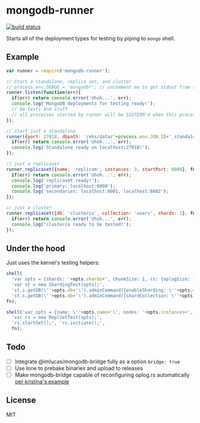 # mongodb-runner

[![build status](https://secure.travis-ci.org/imlucas/mongodb-runner.png)](http://travis-ci.org/imlucas/mongodb-runner)

Starts all of the deployment types for testing by piping to `mongo` shell. 


## Example

```javascript
var runner = require('mongodb-runner');

// Start a standalone, replica set, and cluster
// process.env.DEBUG = 'mongodb*'; // uncomment me to get stdout from shell commands
runner.listen(function(err){
  if(err) return console.error('Uhoh...', err);
  console.log('MongoDB deployments for testing ready!');
  // do tests and stuff
  // all processes started by runner will be SIGTERM'd when this process exits.
});

// start just a standalone
runner({port: 27018, dbpath: '/ebs/data/'+process.env.JOB_ID+'_standalone'}, function(err){
  if(err) return console.error('Uhoh...', err);
  console.log('Standalone ready on localhost:27018!');
});

// just a replicaset
runner.replicaset({name: 'replicom', instances: 3, startPort: 6000}, function(err){
  if(err) return console.error('Uhoh...', err);
  console.log('replicaset ready!');
  console.log('primary: localhost:6000');
  console.log('secondaries: localhost:6001, localhost:6002');
});

// just a cluster
runner.replicaset({db: 'clusterco', collection: 'users', shards: 2}, function(err){
  if(err) return console.error('Uhoh...', err);
  console.log('clusterco ready to be tested!');
});
```

## Under the hood

Just uses the kernel's testing helpers:


```javascript
shell(
  'var opts = {shards: '+opts.shards+', chunkSize: 1, rs: {oplogSize: 10}, name: \''+opts.db+'\'};',
  'var st = new ShardingTest(opts);',
  'st.s.getDB(\''+opts.db+'\').adminCommand({enableSharding: \''+opts.db+'\'});',
  'st.s.getDB(\''+opts.db+'\').adminCommand({shardCollection: \''+opts.ns+'\', key: {_id: 1 }});',
fn);
```

```javascript
shell('var opts = {name: \''+opts.name+'\', nodes: '+opts.instances+', useHostName: false, startPort: '+opts.startPort+'};',
  'var rs = new ReplSetTest(opts);',
  'rs.startSet();', 'rs.initiate();',
  fn);
```

## Todo

- [ ] Integrate @imlucas/mongodb-bridge fully as a option `bridge: true`
- [ ] Use lone to prebake binaries and upload to releases
- [ ] Make mongodb-bridge capable of reconfiguring oplog.rs automatically [per kristina's example](http://www.kchodorow.com/blog/2011/04/20/simulating-network-paritions-with-mongobridge/)

## License

MIT

